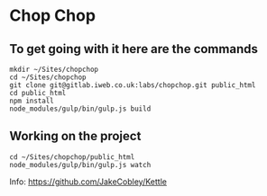 # Chop Chop

## To get going with it here are the commands

    mkdir ~/Sites/chopchop
    cd ~/Sites/chopchop
    git clone git@gitlab.iweb.co.uk:labs/chopchop.git public_html
    cd public_html
    npm install
    node_modules/gulp/bin/gulp.js build

## Working on the project

    cd ~/Sites/chopchop/public_html
    node_modules/gulp/bin/gulp.js watch

Info: https://github.com/JakeCobley/Kettle
